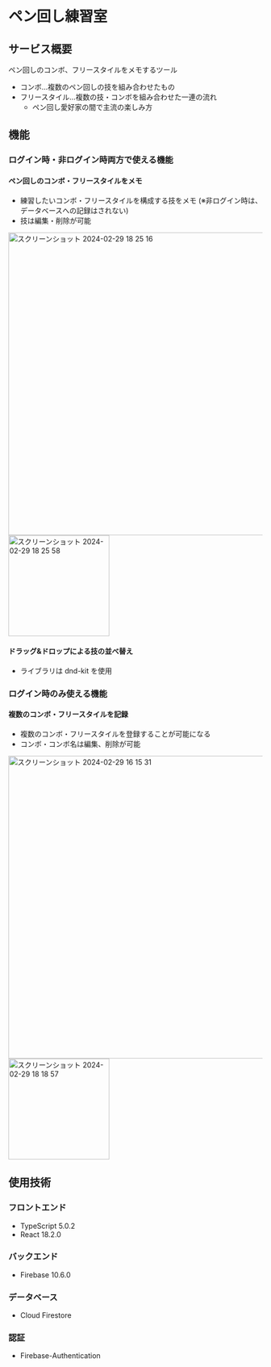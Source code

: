 # ペン回し練習室

## サービス概要

ペン回しのコンボ、フリースタイルをメモするツール

- コンボ…複数のペン回しの技を組み合わせたもの
- フリースタイル…複数の技・コンボを組み合わせた一連の流れ
  - ペン回し愛好家の間で主流の楽しみ方

## 機能

### ログイン時・非ログイン時両方で使える機能

#### ペン回しのコンボ・フリースタイルをメモ

- 練習したいコンボ・フリースタイルを構成する技をメモ
  (※非ログイン時は、データベースへの記録はされない)
- 技は編集・削除が可能

<img width="600" alt="スクリーンショット 2024-02-29 18 25 16" src="https://github.com/veve253/penspinning-order-app/assets/135543052/a533816d-58ce-47bf-8d93-8ea9fcb3b614">
<img width="200" alt="スクリーンショット 2024-02-29 18 25 58" src="https://github.com/veve253/penspinning-order-app/assets/135543052/b189af7a-6b83-4156-a072-483c56fe704a">

#### ドラッグ&ドロップによる技の並べ替え

- ライブラリは dnd-kit を使用

### ログイン時のみ使える機能

#### 複数のコンボ・フリースタイルを記録

- 複数のコンボ・フリースタイルを登録することが可能になる
- コンボ・コンボ名は編集、削除が可能

<img width="600" alt="スクリーンショット 2024-02-29 16 15 31" src="https://github.com/veve253/penspinning-order-app/assets/135543052/d17a6c15-e56d-4d4a-8fd4-c1faab831b1f">

<img width="200" alt="スクリーンショット 2024-02-29 18 18 57" src="https://github.com/veve253/penspinning-order-app/assets/135543052/c4815e65-30da-4d11-9c8c-ca7efec9101b">


## 使用技術

### フロントエンド

- TypeScript 5.0.2
- React 18.2.0

### バックエンド

- Firebase 10.6.0

### データベース

- Cloud Firestore

### 認証

- Firebase-Authentication
